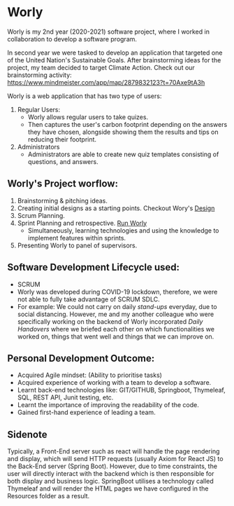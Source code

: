 # Worly
Worly is my 2nd year (2020-2021) software project, where I worked in collaboration to develop a software program. 

In second year we were tasked to develop an application that targeted one of the United Nation's Sustainable Goals. After brainstorming ideas for the project, my team decided to target Climate Action.
Check out our brainstorming activity: https://www.mindmeister.com/app/map/2879832123?t=70Axe9tA3h 

Worly is a web application that has two type of users:
1. Regular Users:
    - Worly allows regular users to take quizes. 
    - Then captures the user's carbon footprint depending on the answers they have chosen, alongside showing them the results and tips on reducing their footprint.
2. Administrators
    - Administrators are able to create new quiz templates consisting of questions, and answers.

## Worly's Project worflow:
1. Brainstorming & pitching ideas.
2. Creating initial designs as a starting points. Checkout Wory's [Design](/Design/)
3. Scrum Planning.
4. Sprint Planning and retrospective. [Run Worly](/Worly)
    - Simultaneously, learning technologies and using the knowledge to implement features within sprints. 
5. Presenting Worly to panel of supervisors.

## Software Development Lifecycle used:  
- SCRUM 
- Worly was developed during COVID-19 lockdown, therefore, we were not able to fully take advantage of SCRUM SDLC. 
- For example: We could not carry on daily _stand-ups_ everyday, due to social  distancing. However, me and my another colleague who were specifically working on the backend of Worly incorporated _Daily Handovers_ where we briefed each other on which functionalities we worked on, things that went well and things that we can improve on.


## Personal Development Outcome:
- Acquired Agile mindset: (Ability to prioritise tasks)
- Acquired experience of working with a team to develop a software. 
- Learnt back-end technologies like: GIT/GITHUB, Springboot, Thymeleaf, SQL, REST API, Junit testing, etc.
- Learnt the importance of improving the readability of the code. 
- Gained first-hand experience of leading a team.

## Sidenote 
<p> Typically, a Front-End server such as react will handle the page rendering and display, which will send HTTP requests (usually Axiom for React JS) to the Back-End server (Spring Boot). However, due to time constraints, the user will directly interact with the backend which is then responsible for both display and business logic. SpringBoot utilises a technology called Thymeleaf and will render the HTML pages we have configured in the Resources folder as a result. </p>
